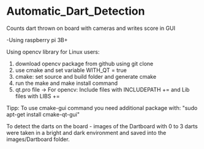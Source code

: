 # Automatic_Dart_Detection
Counts dart thrown on board with cameras and writes score in GUI

-Using raspberry pi 3B+

Using opencv library for Linux users:

1. download opencv package from github using git clone
2. use cmake and set variable WITH_QT = true
3. cmake: set source and build folder and generate cmake
4. run the make and make install command
5. qt.pro file -> For opencv: Include files with INCLUDEPATH += and Lib files with LIBS += 

Tipp: To use cmake-gui command you need additional package with: "sudo apt-get install cmake-qt-gui" 


To detect the darts on the board - images of the Dartboard with 0 to 3 darts were taken in a bright and dark environment and saved into the images/Dartboard folder.
